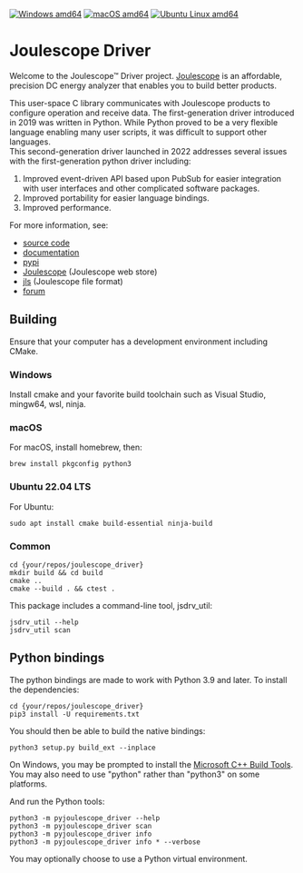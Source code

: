 <!--
# Copyright 2014-2023 Jetperch LLC
#
# Licensed under the Apache License, Version 2.0 (the "License");
# you may not use this file except in compliance with the License.
# You may obtain a copy of the License at
#
#     http://www.apache.org/licenses/LICENSE-2.0
#
# Unless required by applicable law or agreed to in writing, software
# distributed under the License is distributed on an "AS IS" BASIS,
# WITHOUT WARRANTIES OR CONDITIONS OF ANY KIND, either express or implied.
# See the License for the specific language governing permissions and
# limitations under the License.
-->

[![Windows amd64](https://github.com/jetperch/joulescope_driver/actions/workflows/windows_amd64.yml/badge.svg)](https://github.com/jetperch/joulescope_driver/actions/workflows/windows_amd64.yml)
[![macOS amd64](https://github.com/jetperch/joulescope_driver/actions/workflows/macos_amd64.yml/badge.svg)](https://github.com/jetperch/joulescope_driver/actions/workflows/macos_amd64.yml)
[![Ubuntu Linux amd64](https://github.com/jetperch/joulescope_driver/actions/workflows/linux_amd64.yml/badge.svg)](https://github.com/jetperch/joulescope_driver/actions/workflows/linux_amd64.yml)


# Joulescope Driver

Welcome to the Joulescope™ Driver project.
[Joulescope](https://www.joulescope.com) is an affordable, precision DC energy
analyzer that enables you to build better products.

This user-space C library communicates with Joulescope products to configure 
operation and receive data.  The first-generation driver introduced in 2019 was
written in Python.  While Python proved to be a very flexible language enabling
many user scripts, it was difficult to support other languages.  
This second-generation driver launched in 2022 addresses several issues
with the first-generation python driver including:

1. Improved event-driven API based upon PubSub for easier integration with 
   user interfaces and other complicated software packages.
2. Improved portability for easier language bindings.
3. Improved performance.

For more information, see:

* [source code](https://github.com/jetperch/joulescope_driver)
* [documentation](https://joulescope-driver.readthedocs.io/en/latest/)
* [pypi](https://pypi.org/project/pyjoulescope-driver/)
* [Joulescope](https://www.joulescope.com/) (Joulescope web store)
* [jls](https://github.com/jetperch/jls) (Joulescope file format)
* [forum](https://forum.joulescope.com/)


## Building

Ensure that your computer has a development environment including CMake.  


### Windows

Install cmake and your favorite build toolchain such as 
Visual Studio, mingw64, wsl, ninja.

### macOS

For macOS, install homebrew, then:

    brew install pkgconfig python3


### Ubuntu 22.04 LTS

For Ubuntu:

    sudo apt install cmake build-essential ninja-build

### Common

    cd {your/repos/joulescope_driver}
    mkdir build && cd build
    cmake ..
    cmake --build . && ctest .

This package includes a command-line tool, jsdrv_util:

    jsdrv_util --help
    jsdrv_util scan


## Python bindings

The python bindings are made to work with Python 3.9 and later.  To install
the dependencies:

    cd {your/repos/joulescope_driver}
    pip3 install -U requirements.txt

You should then be able to build the native bindings:

    python3 setup.py build_ext --inplace

On Windows, you may be prompted to install the 
[Microsoft C++ Build Tools](https://visualstudio.microsoft.com/visual-cpp-build-tools/).
You may also need to use "python" rather than "python3" on some platforms.

And run the Python tools:

    python3 -m pyjoulescope_driver --help
    python3 -m pyjoulescope_driver scan
    python3 -m pyjoulescope_driver info
    python3 -m pyjoulescope_driver info * --verbose

You may optionally choose to use a Python virtual environment.
